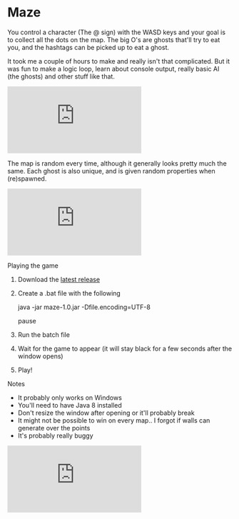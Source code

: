 # Maze
You control a character (The @ sign) with the WASD keys and your goal is to collect all the dots on the map. The big O's are ghosts that'll try to eat you, and the hashtags can be picked up to eat a ghost.

It took me a couple of hours to make and really isn't that complicated. But it was fun to make a logic loop, learn about console output, really basic AI (the ghosts) and other stuff like that.

![Screen](http://www.redwarfare.com/proxy.php?image=http%3A%2F%2Fi.imgur.com%2FmE31kyA.png&hash=a6a100d670376e435679956bdd1f5ec4) 

The map is random every time, although it generally looks pretty much the same. Each ghost is also unique, and is given random properties when (re)spawned.

![Screen](http://www.redwarfare.com/proxy.php?image=http%3A%2F%2Fi.imgur.com%2FGpwB9oA.png&hash=f8bf6ee29b494b4539b09d4d022fcd79)

Playing the game

1. Download the [latest release](https://github.com/ShepherdJerred/Maze/releases/latest)
2. Create a .bat file with the following

    java -jar maze-1.0.jar -Dfile.encoding=UTF-8
    
    pause
3. Run the batch file
3. Wait for the game to appear (it will stay black for a few seconds after the window opens)
4. Play!

Notes
* It probably only works on Windows
* You'll need to have Java 8 installed
* Don't resize the window after opening or it'll probably break
* It might not be possible to win on every map.. I forgot if walls can generate over the points
* It's probably really buggy

![End](http://www.redwarfare.com/proxy.php?image=http%3A%2F%2Fi.imgur.com%2FrSwkZ0k.png&hash=9d432824472f821a43c46b07629248f8)
